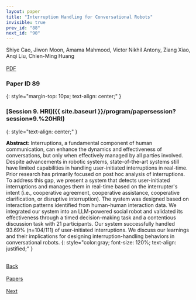 ```yaml
---
layout: paper
title: "Interruption Handling for Conversational Robots"
invisible: true
prev_id: "88"
next_id: "90"
---
```

<div class="paper-authors">
  <div class="paper-author-box">
    <div class="paper-author-name">Shiye Cao, Jiwon Moon, Amama Mahmood, Victor Nikhil Antony, Ziang Xiao, Anqi Liu, Chien-Ming Huang</div>
    <div class="paper-author-uni"></div>
  </div>
</div>

<div class="paper-pdf-modern">
  <div class="paper-menu-icon">
    <a href="https://www.roboticsproceedings.org/rss21/p089.pdf" title="Download PDF" target="_blank">
      <i class="fa fa-file-pdf-o"></i><br>
      <span class="paper-menu-label">PDF</span>
    </a>
  </div>
</div>

### Paper ID 89
{: style="margin-top: 10px; text-align: center;" }

### [Session 9. HRI]({{ site.baseurl }}/program/papersession?session=9.%20HRI)
{: style="text-align: center;" }

<b style="color: black;">Abstract: </b>Interruptions, a fundamental component of human communication, can enhance the dynamics and effectiveness of conversations, but only when effectively managed by all parties involved. Despite advancements in robotic systems, state-of-the-art systems still have limited capabilities in handling user-initiated interruptions in real-time. Prior research has primarily focused on post hoc analysis of interruptions. To address this gap, we present a system that detects user-initiated interruptions and manages them in real-time based on the interrupter's intent (i.e., cooperative agreement, cooperative assistance, cooperative clarification, or disruptive interruption). The system was designed based on interaction patterns identified from human-human interaction data. We integrated our system into an LLM-powered social robot and validated its effectiveness through a timed decision-making task and a contentious discussion task with 21 participants. Our system successfully handled 93.69% (n=104/111) of user-initiated interruptions. We discuss our learnings and their implications for designing interruption-handling behaviors in conversational robots.
{: style="color:gray; font-size: 120%; text-align: justified;" }

<div class="paper-menu">
  <div class="paper-menu-inner">
    <a href="{{ site.baseurl }}/program/papers/88/" title="Previous Paper">
            <div class="paper-menu-icon">
                <i class="fa fa-chevron-left"></i><br>
                <span class="paper-menu-label">Back</span>
            </div>
        </a>
    <a href="{{ site.baseurl }}/program/papers" title="All Papers">
      <div class="paper-menu-icon">
        <i class="fa fa-list"></i><br>
        <span class="paper-menu-label">Papers</span>
      </div>
    </a>
    <a href="{{ site.baseurl }}/program/papers/90/" title="Next Paper">
            <div class="paper-menu-icon">
                <i class="fa fa-chevron-right"></i><br>
                <span class="paper-menu-label">Next</span>
            </div>
        </a>
  </div>
</div>
